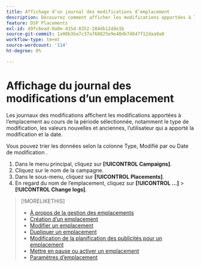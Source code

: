 ```yaml
---
title: Affichage d’un journal des modifications d’emplacement
description: Découvrez comment afficher les modifications apportées à l’emplacement.
feature: DSP Placements
exl-id: d9fc6ead-0a0e-415d-8352-284db12dde1b
source-git-commit: 1a98b3ba7c37a768825e9e48db7d847f12daa9a0
workflow-type: tm+mt
source-wordcount: '114'
ht-degree: 0%

---
```


# Affichage du journal des modifications d’un emplacement

Les journaux des modifications affichent les modifications apportées à l’emplacement au cours de la période sélectionnée, notamment le type de modification, les valeurs nouvelles et anciennes, l’utilisateur qui a apporté la modification et la date.

Vous pouvez trier les données selon la colonne Type, Modifié par ou Date de modification .

1. Dans le menu principal, cliquez sur **[!UICONTROL Campaigns]**.
1. Cliquez sur le nom de la campagne.
1. Dans le sous-menu, cliquez sur **[!UICONTROL Placements]**.
1. En regard du nom de l’emplacement, cliquez sur  **[!UICONTROL ...]** > **[!UICONTROL Change logs]**.

>[!MORELIKETHIS]
>
>* [À propos de la gestion des emplacements](placement-about.md)
>* [Création d’un emplacement](placement-create.md)
>* [Modifier un emplacement](placement-edit.md)
>* [Dupliquer un emplacement](placement-duplicate.md)
>* [Modification de la planification des publicités pour un emplacement](placement-edit-ad-schedule.md)
>* [Mettre en pause ou activer un emplacement](placement-pause-activate.md)
>* [Paramètres d’emplacement](placement-settings.md)

